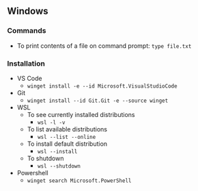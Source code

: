 ## Windows

### Commands
* To print contents of a file on command prompt: `type file.txt`

### Installation
* VS Code
    * `winget install -e --id Microsoft.VisualStudioCode`
* Git
    * `winget install --id Git.Git -e --source winget`
* WSL
    * To see currently installed distributions
        * `wsl -l -v`
    * To list available distributions
        * `wsl --list --online`
    * To install default distribution
        * `wsl --install`
    * To shutdown
        * `wsl --shutdown`
* Powershell
    * `winget search Microsoft.PowerShell`